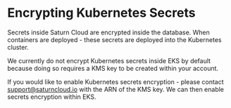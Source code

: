 # Encrypting Kubernetes Secrets

Secrets inside Saturn Cloud are encrypted inside the database. When containers are deployed - these secrets are deployed into the Kubernetes cluster.

We currently do not encrypt Kubernetes secrets inside EKS by default because doing so requires a KMS key to be created within your account.

If you would like to enable Kubernetes secrets encryption - please contact support@saturncloud.io with the ARN of the KMS key. We can then enable secrets encryption within EKS.
